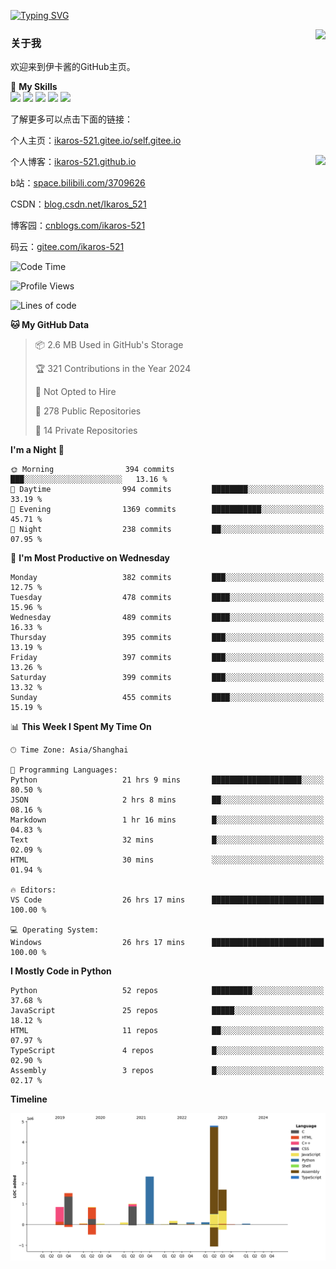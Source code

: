 [![Typing SVG](https://readme-typing-svg.herokuapp.com?size=25&duration=2500&color=8C43EA&vCenter=true&width=200&height=40&lines=Hi+Welcome+%F0%9F%91%8B%F0%9F%8F%BB;I'm+Love丶伊卡洛斯)](https://git.io/typing-svg)

<a href="#">
  <img align="right" src="https://github-readme-stats.vercel.app/api?username=Ikaros-521&count_private=true&show_icons=true&bg_color=15,f2f7fd,E0EAFC" />
</a>

### 关于我

欢迎来到伊卡酱的GitHub主页。

🌟 **My Skills**  
![](https://img.shields.io/badge/-C-A8B9CC?style=flat-square&logo=C&logoColor=fff)
![](https://img.shields.io/badge/-Python-3776AB?style=flat-square&logo=Python&logoColor=fff)
![](https://img.shields.io/badge/-JavaScript-F7DF1E?style=flat-square&logo=JavaScript&logoColor=fff)
![](https://img.shields.io/badge/-C++-00599C?style=flat-square&logo=Cpp&logoColor=fff)
![](https://img.shields.io/badge/-Linux-000000?style=flat-square&logo=Linux&logoColor=fff)

了解更多可以点击下面的链接：  

个人主页：[ikaros-521.gitee.io/self.gitee.io](https://ikaros-521.gitee.io/self.gitee.io/)  

<img align='right' src="https://github.com/Ikaros-521/Ikaros-521/assets/40910637/3a5e50bc-91dc-4aa5-b7a0-8b27ad1c2b33" height="432">

个人博客：[ikaros-521.github.io](https://ikaros-521.github.io/)  

b站：[space.bilibili.com/3709626](https://space.bilibili.com/3709626)  

CSDN：[blog.csdn.net/Ikaros_521](https://blog.csdn.net/Ikaros_521)  

博客园：[cnblogs.com/ikaros-521](https://www.cnblogs.com/ikaros-521)  

码云：[gitee.com/ikaros-521](https://gitee.com/ikaros-521)  


<!--START_SECTION:waka-->
![Code Time](http://img.shields.io/badge/Code%20Time-1%2C126%20hrs%2023%20mins-blue)

![Profile Views](http://img.shields.io/badge/Profile%20Views-31-blue)

![Lines of code](https://img.shields.io/badge/From%20Hello%20World%20I%27ve%20Written-13.6%20million%20lines%20of%20code-blue)

**🐱 My GitHub Data** 

> 📦 2.6 MB Used in GitHub's Storage 
 > 
> 🏆 321 Contributions in the Year 2024
 > 
> 🚫 Not Opted to Hire
 > 
> 📜 278 Public Repositories 
 > 
> 🔑 14 Private Repositories 
 > 
**I'm a Night 🦉** 

```text
🌞 Morning                394 commits         ███░░░░░░░░░░░░░░░░░░░░░░   13.16 % 
🌆 Daytime                994 commits         ████████░░░░░░░░░░░░░░░░░   33.19 % 
🌃 Evening                1369 commits        ███████████░░░░░░░░░░░░░░   45.71 % 
🌙 Night                  238 commits         ██░░░░░░░░░░░░░░░░░░░░░░░   07.95 % 
```
📅 **I'm Most Productive on Wednesday** 

```text
Monday                   382 commits         ███░░░░░░░░░░░░░░░░░░░░░░   12.75 % 
Tuesday                  478 commits         ████░░░░░░░░░░░░░░░░░░░░░   15.96 % 
Wednesday                489 commits         ████░░░░░░░░░░░░░░░░░░░░░   16.33 % 
Thursday                 395 commits         ███░░░░░░░░░░░░░░░░░░░░░░   13.19 % 
Friday                   397 commits         ███░░░░░░░░░░░░░░░░░░░░░░   13.26 % 
Saturday                 399 commits         ███░░░░░░░░░░░░░░░░░░░░░░   13.32 % 
Sunday                   455 commits         ████░░░░░░░░░░░░░░░░░░░░░   15.19 % 
```


📊 **This Week I Spent My Time On** 

```text
🕑︎ Time Zone: Asia/Shanghai

💬 Programming Languages: 
Python                   21 hrs 9 mins       ████████████████████░░░░░   80.50 % 
JSON                     2 hrs 8 mins        ██░░░░░░░░░░░░░░░░░░░░░░░   08.16 % 
Markdown                 1 hr 16 mins        █░░░░░░░░░░░░░░░░░░░░░░░░   04.83 % 
Text                     32 mins             █░░░░░░░░░░░░░░░░░░░░░░░░   02.09 % 
HTML                     30 mins             ░░░░░░░░░░░░░░░░░░░░░░░░░   01.94 % 

🔥 Editors: 
VS Code                  26 hrs 17 mins      █████████████████████████   100.00 % 

💻 Operating System: 
Windows                  26 hrs 17 mins      █████████████████████████   100.00 % 
```

**I Mostly Code in Python** 

```text
Python                   52 repos            █████████░░░░░░░░░░░░░░░░   37.68 % 
JavaScript               25 repos            █████░░░░░░░░░░░░░░░░░░░░   18.12 % 
HTML                     11 repos            ██░░░░░░░░░░░░░░░░░░░░░░░   07.97 % 
TypeScript               4 repos             █░░░░░░░░░░░░░░░░░░░░░░░░   02.90 % 
Assembly                 3 repos             █░░░░░░░░░░░░░░░░░░░░░░░░   02.17 % 
```



**Timeline**

![Lines of Code chart](https://raw.githubusercontent.com/Ikaros-521/Ikaros-521/main/assets/bar_graph.png)


<!--END_SECTION:waka-->


<!--
**Ikaros-521/Ikaros-521** is a ✨ _special_ ✨ repository because its `README.md` (this file) appears on your GitHub profile.

Here are some ideas to get you started:

- 🔭 I’m currently working on ...
- 🌱 I’m currently learning ...
- 👯 I’m looking to collaborate on ...
- 🤔 I’m looking for help with ...
- 💬 Ask me about ...
- 📫 How to reach me: ...
- 😄 Pronouns: ...
- ⚡ Fun fact: ...
-->
